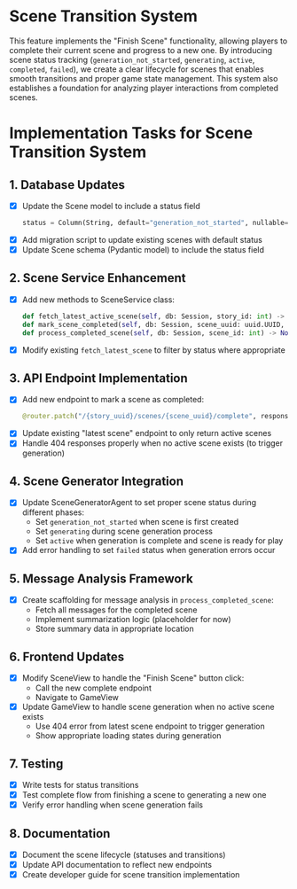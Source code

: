 # Scene Transition System

This feature implements the "Finish Scene" functionality, allowing players to complete their current scene and progress to a new one. By introducing scene status tracking (`generation_not_started`, `generating`, `active`, `completed`, `failed`), we create a clear lifecycle for scenes that enables smooth transitions and proper game state management. This system also establishes a foundation for analyzing player interactions from completed scenes.

# Implementation Tasks for Scene Transition System

## 1. Database Updates
- [x] Update the Scene model to include a status field
  ```python
  status = Column(String, default="generation_not_started", nullable=False)
  ```
- [x] Add migration script to update existing scenes with default status
- [x] Update Scene schema (Pydantic model) to include the status field

## 2. Scene Service Enhancement
- [x] Add new methods to SceneService class:
  ```python
  def fetch_latest_active_scene(self, db: Session, story_id: int) -> Optional[Scene]
  def mark_scene_completed(self, db: Session, scene_uuid: uuid.UUID, story_id: int) -> Optional[Scene]
  def process_completed_scene(self, db: Session, scene_id: int) -> None
  ```
- [x] Modify existing `fetch_latest_scene` to filter by status where appropriate

## 3. API Endpoint Implementation
- [x] Add new endpoint to mark a scene as completed:
  ```python
  @router.patch("/{story_uuid}/scenes/{scene_uuid}/complete", response_model=scene_schema.Scene)
  ```
- [x] Update existing "latest scene" endpoint to only return active scenes
- [x] Handle 404 responses properly when no active scene exists (to trigger generation)

## 4. Scene Generator Integration
- [X] Update SceneGeneratorAgent to set proper scene status during different phases:
  - Set `generation_not_started` when scene is first created
  - Set `generating` during scene generation process
  - Set `active` when generation is complete and scene is ready for play
- [X] Add error handling to set `failed` status when generation errors occur

## 5. Message Analysis Framework
- [X] Create scaffolding for message analysis in `process_completed_scene`:
  - Fetch all messages for the completed scene
  - Implement summarization logic (placeholder for now)
  - Store summary data in appropriate location

## 6. Frontend Updates
- [x] Modify SceneView to handle the "Finish Scene" button click:
  - Call the new complete endpoint
  - Navigate to GameView
- [x] Update GameView to handle scene generation when no active scene exists
  - Use 404 error from latest scene endpoint to trigger generation
  - Show appropriate loading states during generation

## 7. Testing
- [X] Write tests for status transitions
- [X] Test complete flow from finishing a scene to generating a new one
- [X] Verify error handling when scene generation fails

## 8. Documentation
- [X] Document the scene lifecycle (statuses and transitions)
- [X] Update API documentation to reflect new endpoints
- [X] Create developer guide for scene transition implementation

